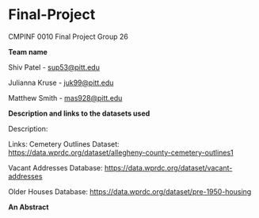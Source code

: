 # Final-Project
CMPINF 0010 Final Project Group 26

**Team name**

Shiv Patel - sup53@pitt.edu

Julianna Kruse - juk99@pitt.edu

Matthew Smith - mas928@pitt.edu

**Description and links to the datasets used**

Description:

Links:
Cemetery Outlines Dataset:  https://data.wprdc.org/dataset/allegheny-county-cemetery-outlines1

Vacant Addresses Database: https://data.wprdc.org/dataset/vacant-addresses

Older Houses Database: https://data.wprdc.org/dataset/pre-1950-housing

**An Abstract**
